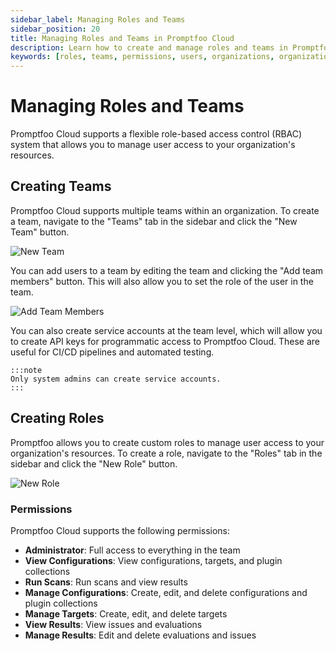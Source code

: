 ```yaml
---
sidebar_label: Managing Roles and Teams 
sidebar_position: 20
title: Managing Roles and Teams in Promptfoo Cloud
description: Learn how to create and manage roles and teams in Promptfoo Cloud
keywords: [roles, teams, permissions, users, organizations, organizations, teams, roles, permissions, users]
---
```


# Managing Roles and Teams 

Promptfoo Cloud supports a flexible role-based access control (RBAC) system that allows you to manage user access to your organization's resources. 

## Creating Teams

Promptfoo Cloud supports multiple teams within an organization. To create a team, navigate to the "Teams" tab in the sidebar and click the "New Team" button. 

![New Team](/img/enterprise-docs/create-team.png)

You can add users to a team by editing the team and clicking the "Add team members" button. This will also allow you to set the role of the user in the team. 

![Add Team Members](/img/enterprise-docs/add-team-members.png)

You can also create service accounts at the team level, which will allow you to create API keys for programmatic access to Promptfoo Cloud. These are useful for CI/CD pipelines and automated testing.

    :::note
    Only system admins can create service accounts.
    :::

## Creating Roles

Promptfoo allows you to create custom roles to manage user access to your organization's resources. To create a role, navigate to the "Roles" tab in the sidebar and click the "New Role" button. 

![New Role](/img/enterprise-docs/create-new-role.png)

### Permissions

Promptfoo Cloud supports the following permissions:

- **Administrator**: Full access to everything in the team
- **View Configurations**: View configurations, targets, and plugin collections
- **Run Scans**: Run scans and view results
- **Manage Configurations**: Create, edit, and delete configurations and plugin collections
- **Manage Targets**: Create, edit, and delete targets
- **View Results**: View issues and evaluations
- **Manage Results**: Edit and delete evaluations and issues




